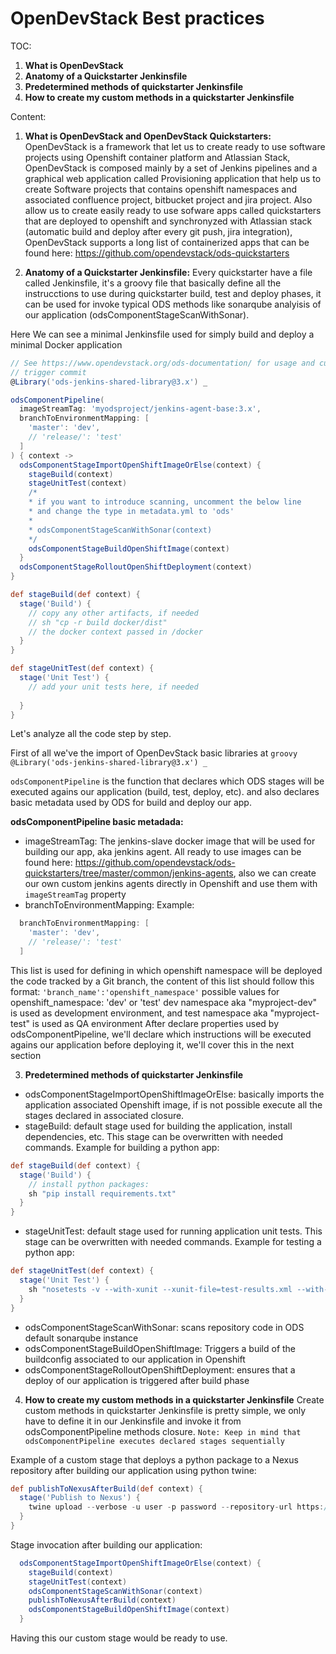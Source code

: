 # OpenDevStack Best practices

TOC:
1) **What is OpenDevStack**
2) **Anatomy of a Quickstarter Jenkinsfile**
3) **Predetermined methods of quickstarter Jenkinsfile**
4) **How to create my custom methods in a quickstarter Jenkinsfile**

Content:
1) **What is OpenDevStack and OpenDevStack Quickstarters:**
OpenDevStack is a framework that let us to create ready to use software projects using Openshift container platform
and Atlassian Stack, OpenDevStack is composed mainly by a set of Jenkins pipelines and a graphical web application called 
Provisioning application that help us to create Software projects that contains openshift namespaces and associated
confluence project, bitbucket project and jira project. Also allow us to create easily ready to use sofware apps called 
quickstarters that are deployed to openshift and synchronyzed with Atlassian stack (automatic build and deploy after every git push, jira integration), OpenDevStack supports a long list of
containerized apps that can be found here: https://github.com/opendevstack/ods-quickstarters

2) **Anatomy of a Quickstarter Jenkinsfile:**
Every quickstarter have a file called Jenkinsfile, it's a groovy file that basically define all the instrucctions
to use during quickstarter build, test and deploy phases, it can be used for invoke typical ODS methods like sonarqube analyisis of our application (odsComponentStageScanWithSonar).


Here We can see a minimal Jenkinsfile used for simply build and deploy a minimal Docker application
```groovy
// See https://www.opendevstack.org/ods-documentation/ for usage and customization.
// trigger commit
@Library('ods-jenkins-shared-library@3.x') _

odsComponentPipeline(
  imageStreamTag: 'myodsproject/jenkins-agent-base:3.x',
  branchToEnvironmentMapping: [
    'master': 'dev',
    // 'release/': 'test'
  ]
) { context ->
  odsComponentStageImportOpenShiftImageOrElse(context) {
    stageBuild(context)
    stageUnitTest(context)
    /*
    * if you want to introduce scanning, uncomment the below line
    * and change the type in metadata.yml to 'ods'
    *
    * odsComponentStageScanWithSonar(context)
    */
    odsComponentStageBuildOpenShiftImage(context)
  }
  odsComponentStageRolloutOpenShiftDeployment(context)
}

def stageBuild(def context) {
  stage('Build') {
    // copy any other artifacts, if needed
    // sh "cp -r build docker/dist"
    // the docker context passed in /docker
  }
}

def stageUnitTest(def context) {
  stage('Unit Test') {
    // add your unit tests here, if needed
    
  }
}

```

Let's analyze all the code step by step.

First of all we've the import of OpenDevStack basic libraries at ```groovy @Library('ods-jenkins-shared-library@3.x') _ ```


```odsComponentPipeline``` is the function that declares which ODS stages will be executed agains our application (build, test, deploy, etc).
and also declares basic metadata used by ODS for build and deploy our app.

**odsComponentPipeline basic metadada:**
* imageStreamTag: The jenkins-slave docker image that will be used for building our app, aka jenkins agent. All ready to use images can be found here: https://github.com/opendevstack/ods-quickstarters/tree/master/common/jenkins-agents, also we can create our own custom jenkins agents directly in Openshift and use them 
with ```imageStreamTag``` property
* branchToEnvironmentMapping:
Example:
```groovy
  branchToEnvironmentMapping: [
    'master': 'dev',
    // 'release/': 'test'
  ]
```
This list is used for defining in which openshift namespace will be deployed the code tracked by a Git branch,
the content of this list should follow this format: ``` 'branch_name':'openshift_namespace' ``` possible values for openshift_namespace: 'dev' or 'test' 
dev namespace aka "myproject-dev" is used as development environment, and test namespace aka "myproject-test" is used as QA environment 
After declare properties used by odsComponentPipeline, we'll declare which instructions will be executed agains our application before deploying it, we'll 
cover this in the next section

3) **Predetermined methods of quickstarter Jenkinsfile**
* odsComponentStageImportOpenShiftImageOrElse: basically imports the application associated Openshift image, if is not possible execute all
the stages declared in associated closure.
* stageBuild: default stage used for building the application, install dependencies, etc. This stage can be overwritten with needed commands. 
Example for building a python app:
```groovy
def stageBuild(def context) {
  stage('Build') {
    // install python packages:
    sh "pip install requirements.txt"
  }
}
```
* stageUnitTest: default stage used for running application unit tests. This stage can be overwritten with needed commands.
Example for testing a python app:
```groovy
def stageUnitTest(def context) {
  stage('Unit Test') {
    sh "nosetests -v --with-xunit --xunit-file=test-results.xml --with-coverage --cover-xml --cover-xml-file=coverage.xml"
  }
}
```
* odsComponentStageScanWithSonar: scans repository code in ODS default sonarqube instance
* odsComponentStageBuildOpenShiftImage: Triggers a build of the buildconfig associated to our application in Openshift
* odsComponentStageRolloutOpenShiftDeployment: ensures that a deploy of our application is triggered after build phase

4) **How to create my custom methods in a quickstarter Jenkinsfile**
Create custom methods in quickstarter Jenkinsfile is pretty simple, we only have to define it in our Jenkinsfile and invoke it from 
odsComponentPipeline methods closure.
```Note: Keep in mind that odsComponentPipeline executes declared stages sequentially```

Example of a custom stage that deploys a python package to a Nexus repository after building our application using python twine:
```groovy
def publishToNexusAfterBuild(def context) {
  stage('Publish to Nexus') {
    twine upload --verbose -u user -p password --repository-url https://nexus-hostname/repository/my-pip-repo/ dist/* 
  }
}
```

Stage invocation after building our application:
```groovy
  odsComponentStageImportOpenShiftImageOrElse(context) {
    stageBuild(context)
    stageUnitTest(context)
    odsComponentStageScanWithSonar(context)
    publishToNexusAfterBuild(context)
    odsComponentStageBuildOpenShiftImage(context)
  }
```

Having this our custom stage would be ready to use.



